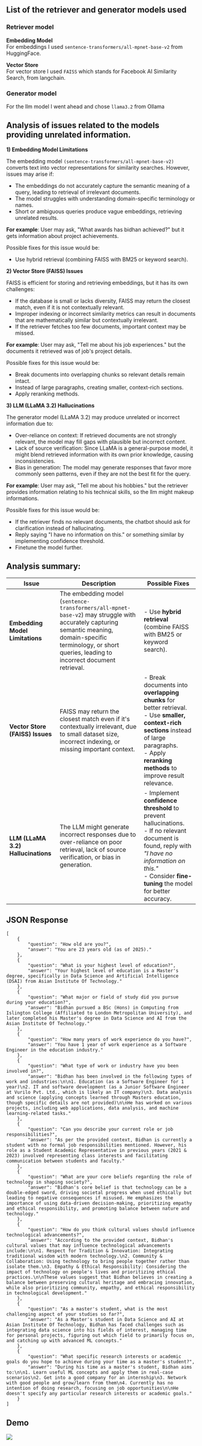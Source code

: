 ## List of the retriever and generator models used

###  Retriever model
**Embedding Model** <br>
For embeddings I used `sentence-transformers/all-mpnet-base-v2` from HuggingFace.

**Vector Store**<br>
For vector store I used `FAISS` which stands for Facebook AI Similarity Search, from langchain.

### Generator model
For the llm model I went ahead and chose `llama3.2` from Ollama

## Analysis of issues related to the models providing unrelated information.

**1) Embedding Model Limitations**

The embedding model `(sentence-transformers/all-mpnet-base-v2)` converts text into vector representations for similarity searches. However, issues may arise if:
- The embeddings do not accurately capture the semantic meaning of a query, leading to retrieval of irrelevant documents.
- The model struggles with understanding domain-specific terminology or names.
- Short or ambiguous queries produce vague embeddings, retrieving unrelated results.

**For example**: User may ask, "What awards has bidhan achieved?" but it gets information about project achievements.

Possible fixes for this issue would be:
- Use hybrid retrieval (combining FAISS with BM25 or keyword search).

**2) Vector Store (FAISS) Issues**

FAISS is efficient for storing and retrieving embeddings, but it has its own challenges:

- If the database is small or lacks diversity, FAISS may return the closest match, even if it is not contextually relevant.
- Improper indexing or incorrect similarity metrics can result in documents that are mathematically similar but contextually irrelevant.
- If the retriever fetches too few documents, important context may be missed.

**For example**: User may ask, "Tell me about his job experiences." but the documents it retrieved was of job's project details.

Possible fixes for this issue would be:
- Break documents into overlapping chunks so relevant details remain intact.
- Instead of large paragraphs, creating smaller, context-rich sections.
- Apply reranking methods.

**3) LLM (LLaMA 3.2) Hallucinations**

The generator model (LLaMA 3.2) may produce unrelated or incorrect information due to:

- Over-reliance on context: If retrieved documents are not strongly relevant, the model may fill gaps with plausible but incorrect content.
- Lack of source verification: Since LLaMA is a general-purpose model, it might blend retrieved information with its own prior knowledge, causing inconsistencies.
- Bias in generation: The model may generate responses that favor more commonly seen patterns, even if they are not the best fit for the query.

**For example**: User may ask, "Tell me about his hobbies." but the retriever provides information relating to his technical skills,  so the llm might makeup informations.

Possible fixes for this issue would be:
- If the retriever finds no relevant documents, the chatbot should ask for clarification instead of hallucinating.
- Reply saying "I have no information on this." or something similar by implementing confidence threshold.
- Finetune the model further.

## Analysis summary: 

| **Issue**                      | **Description** | **Possible Fixes** |
|--------------------------------|---------------|----------------|
| **Embedding Model Limitations** | The embedding model (`sentence-transformers/all-mpnet-base-v2`) may struggle with accurately capturing semantic meaning, domain-specific terminology, or short queries, leading to incorrect document retrieval. | - Use **hybrid retrieval** (combine FAISS with BM25 or keyword search). |
| **Vector Store (FAISS) Issues** | FAISS may return the closest match even if it's contextually irrelevant, due to small dataset size, incorrect indexing, or missing important context. | - Break documents into **overlapping chunks** for better retrieval. <br> - Use **smaller, context-rich sections** instead of large paragraphs. <br> - Apply **reranking methods** to improve result relevance. |
| **LLM (LLaMA 3.2) Hallucinations** | The LLM might generate incorrect responses due to over-reliance on poor retrieval, lack of source verification, or bias in generation. | - Implement **confidence threshold** to prevent hallucinations. <br> - If no relevant document is found, reply with *"I have no information on this."* <br> - Consider **fine-tuning** the model for better accuracy. |

## JSON Response
```
[
    {
        "question": "How old are you?",
        "answer": "You are 23 years old (as of 2025)."
    },
    {
        "question": "What is your highest level of education?",
        "answer": "Your highest level of education is a Master's degree, specifically in Data Science and Artificial Intelligence (DSAI) from Asian Institute Of Technology."
    },
    {
        "question": "What major or field of study did you pursue during your education?",
        "answer": "Bidhan pursued a BSc (Hons) in Computing from Islington College (Affiliated to London Metropolitan University), and later completed his Master's degree in Data Science and AI from the Asian Institute Of Technology."
    },
    {
        "question": "How many years of work experience do you have?",
        "answer": "You have 1 year of work experience as a Software Engineer in the education industry."
    },
    {
        "question": "What type of work or industry have you been involved in?",
        "answer": "Bidhan has been involved in the following types of work and industries:\n\n1. Education (as a Software Engineer for 1 year)\n2. IT and software development (as a Junior Software Engineer at Vurilo Pvt. Ltd., which is likely an IT company)\n3. Data analysis and science (applying concepts learned through Masters education, though specific details are not provided)\n\nHe has worked on various projects, including web applications, data analysis, and machine learning-related tasks."
    },
    {
        "question": "Can you describe your current role or job responsibilities?",
        "answer": "As per the provided context, Bidhan is currently a student with no formal job responsibilities mentioned. However, his role as a Student Academic Representative in previous years (2021 & 2023) involved representing class interests and facilitating communication between students and faculty."
    },
    {
        "question": "What are your core beliefs regarding the role of technology in shaping society?",
        "answer": "Bidhan's core belief is that technology can be a double-edged sword, driving societal progress when used ethically but leading to negative consequences if misused. He emphasizes the importance of using data-driven decision-making, prioritizing empathy and ethical responsibility, and promoting balance between nature and technology."
    },
    {
        "question": "How do you think cultural values should influence technological advancements?",
        "answer": "According to the provided context, Bidhan's cultural values that may influence technological advancements include:\n\n1. Respect for Tradition & Innovation: Integrating traditional wisdom with modern technology.\n2. Community & Collaboration: Using technology to bring people together rather than isolate them.\n3. Empathy & Ethical Responsibility: Considering the impact of technology on people's lives and prioritizing ethical practices.\n\nThese values suggest that Bidhan believes in creating a balance between preserving cultural heritage and embracing innovation, while also prioritizing community, empathy, and ethical responsibility in technological development."
    },
    {
        "question": "As a master's student, what is the most challenging aspect of your studies so far?",
        "answer": "As a Master's student in Data Science and AI at Asian Institute Of Technology, Bidhan has faced challenges such as integrating data science into his fields of interest, managing time for personal projects, figuring out which field to primarily focus on, and catching up with advanced ML concepts."
    },
    {
        "question": "What specific research interests or academic goals do you hope to achieve during your time as a master's student?",
        "answer": "During his time as a master's student, Bidhan aims to:\n\n1. Learn useful ML concepts and apply them in real-case scenarios\n2. Get into a good company for an internship\n3. Network with good people and grow/learn from them\n4. Currently has no intention of doing research, focusing on job opportunities\n\nHe doesn't specify any particular research interests or academic goals."
    }
]
```

## Demo
![](https://github.com/Bidhan-Bajracharya/NLP/blob/main/A6/static/demo.gif)
